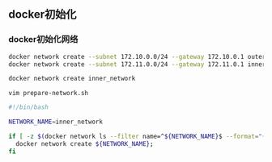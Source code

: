 ## docker初始化

### docker初始化网络

```bash
docker network create --subnet 172.10.0.0/24 --gateway 172.10.0.1 outer_network
docker network create --subnet 172.11.0.0/24 --gateway 172.11.0.1 inner_network

docker network create inner_network
```


`vim prepare-network.sh`

```bash
#!/bin/bash

NETWORK_NAME=inner_network

if [ -z $(docker network ls --filter name=^${NETWORK_NAME}$ --format="{{ .Name }}") ] ; then
  docker network create ${NETWORK_NAME};
fi

```

